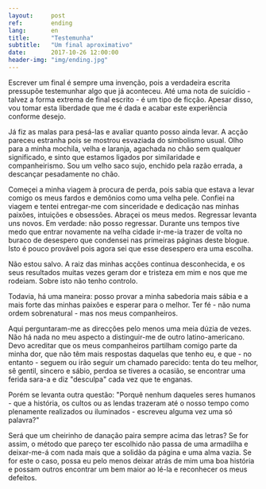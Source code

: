 ```yaml
---
layout:     post
ref:		ending
lang: 		en
title:      "Testemunha"
subtitle:   "Um final aproximativo"
date:       2017-10-26 12:00:00
header-img: "img/ending.jpg"
---
```


Escrever um final é sempre uma invenção, pois a verdadeira escrita pressupõe testemunhar algo que já aconteceu. Até uma nota de suicídio - talvez a forma extrema de final escrito - é um tipo de ficção. Apesar disso, vou tomar esta liberdade que me é dada e acabar este experiência conforme desejo.

Já fiz as malas para pesá-las e avaliar quanto posso ainda levar. A acção pareceu estranha pois se mostrou esvaziada do simbolismo usual. Olho para a minha mochila, velha e laranja, agachada no chão sem qualquer significado, e sinto que estamos ligados por similaridade e companheirismo. Sou um velho saco sujo, enchido pela razão errada, a descançar pesadamente no chão.

Começei a minha viagem à procura de perda, pois sabia que estava a levar comigo os meus fardos e demônios como uma velha pele. Confiei na viagem e tentei entregar-me com sinceridade e dedicação nas minhas paixões, intuições e obsessões. Abraçei os meus medos. Regressar levanta uns novos. Em verdade: não posso regressar. Durante uns tempos tive medo que entrar novamente na velha cidade ir-me-ia trazer de volta no buraco de desespero que condensei nas primeiras páginas deste blogue. Isto é pouco provável pois agora sei que esse desespero era uma escolha.

Não estou salvo. A raiz das minhas acções continua desconhecida, e os seus resultados muitas vezes geram dor e tristeza em mim e nos que me rodeiam. Sobre isto não tenho controlo.

Todavia, há uma maneira: posso provar a minha sabedoria mais sábia e a mais forte das minhas paixões e esperar para o melhor. Ter fé - não numa ordem sobrenatural - mas nos meus companheiros.

Aqui perguntaram-me as direcções pelo menos uma meia dúzia de vezes. Não há nada no meu aspecto a distinguir-me de outro latino-americano. Devo acreditar que os meus companheiros partilham comigo parte da minha dor, que não têm mais respostas daquelas que tenho eu, e que - no entanto - seguem ou irão seguir um chamado parecido: tenta do teu melhor, sê gentil, sincero e sábio, perdoa se tiveres a ocasião, se encontrar uma ferida sara-a e diz "desculpa" cada vez que te enganas.

Porém se levanta outra questão: "Porquê nenhum daqueles seres humanos - que a história, os cultos ou as lendas trazeram até o nosso tempo como plenamente realizados ou iluminados - escreveu alguma vez uma só palavra?"

Será que um cheirinho de danação paira sempre acima das letras? Se for assim, o método que pareço ter escolhido não passa de uma armadilha e deixar-me-á com nada mais que a solidão da página e uma alma vazia. Se for este o caso, possa eu pelo menos deixar atrás de mim uma boa história e possam outros encontrar um bem maior ao lé-la e reconhecer os meus defeitos.
